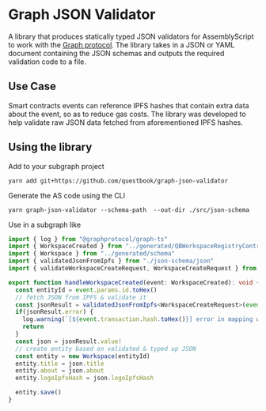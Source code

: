 # Graph JSON Validator

A library that produces statically typed JSON validators for AssemblyScript to work with the [Graph protocol](https://thegraph.com). The library takes in a JSON or YAML document containing the JSON schemas and outputs the required validation code to a file.

## Use Case

Smart contracts events can reference IPFS hashes that contain extra data about the event, so as to reduce gas costs. The library was developed to help validate raw JSON data fetched from aforementioned IPFS hashes.

## Using the library

Add to your subgraph project
```
yarn add git+https://github.com/questbook/graph-json-validator
```

Generate the AS code using the CLI
```
yarn graph-json-validator --schema-path  --out-dir ./src/json-schema
```

Use in a subgraph like
``` ts
import { log } from "@graphprotocol/graph-ts"
import { WorkspaceCreated } from "../generated/QBWorkspaceRegistryContract/QBWorkspaceRegistryContract"
import { Workspace } from "../generated/schema"
import { validatedJsonFromIpfs } from "./json-schema/json"
import { validateWorkspaceCreateRequest, WorkspaceCreateRequest } from "./json-schema"

export function handleWorkspaceCreated(event: WorkspaceCreated): void {
  const entityId = event.params.id.toHex()
  // fetch JSON from IPFS & validate it
  const jsonResult = validatedJsonFromIpfs<WorkspaceCreateRequest>(event.params.metadataHash, validateWorkspaceCreateRequest)
  if(jsonResult.error) {
    log.warning(`[${event.transaction.hash.toHex()}] error in mapping workspace create: "${jsonResult.error!}"`, [])
    return
  }
  const json = jsonResult.value!
  // create entity based on validated & typed up JSON
  const entity = new Workspace(entityId)
  entity.title = json.title
  entity.about = json.about
  entity.logoIpfsHash = json.logoIpfsHash

  entity.save()
}
```